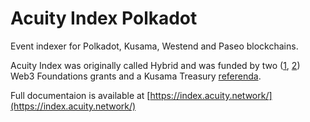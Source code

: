 # Acuity Index Polkadot

Event indexer for Polkadot, Kusama, Westend and Paseo blockchains.

Acuity Index was originally called Hybrid and was funded by two ([1](https://github.com/w3f/Grants-Program/blob/master/applications/hybrid.md), [2](https://github.com/w3f/Grants-Program/blob/master/applications/hybrid2.md)) Web3 Foundations grants and a Kusama Treasury [referenda](https://kusama.polkassembly.io/referenda/534).

Full documentaion is available at [https://index.acuity.network/](https://index.acuity.network/)
